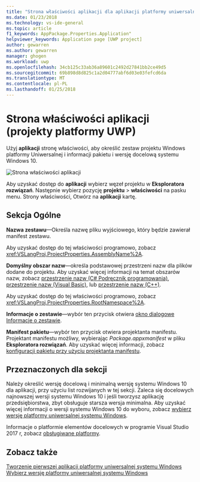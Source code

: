 ```yaml
---
title: "Strona właściwości aplikacji dla aplikacji platformy uniwersalnej systemu Windows | Dokumentacja firmy Microsoft"
ms.date: 01/23/2018
ms.technology: vs-ide-general
ms.topic: article
f1_keywords: AppPackage.Properties.Application"
helpviewer_keywords: Application page [UWP project]
author: gewarren
ms.author: gewarren
manager: ghogen
ms.workload: uwp
ms.openlocfilehash: 34cb125c33ab36a89601c2492d27841bb2ce49d5
ms.sourcegitcommit: 69b898d8d825c1a2d04777abf6d03e03fefcd6da
ms.translationtype: MT
ms.contentlocale: pl-PL
ms.lasthandoff: 01/25/2018
---
```

# <a name="application-property-page-uwp-projects"></a>Strona właściwości aplikacji (projekty platformy UWP)

Użyj **aplikacji** stronę właściwości, aby określić zestaw projektu Windows platformy Uniwersalnej i informacji pakietu i wersję docelową systemu Windows 10.

![Strona właściwości aplikacji](media/application-page-uwp.png)

Aby uzyskać dostęp do **aplikacji** wybierz węzeł projektu w **Eksploratora rozwiązań**. Następnie wybierz pozycję **projektu** > **właściwości** na pasku menu. Strony właściwości, Otwórz na **aplikacji** kartę.

## <a name="general-section"></a>Sekcja Ogólne

**Nazwa zestawu**&mdash;Określa nazwę pliku wyjściowego, który będzie zawierał manifest zestawu.

Aby uzyskać dostęp do tej właściwości programowo, zobacz <xref:VSLangProj.ProjectProperties.AssemblyName%2A>.

**Domyślny obszar nazw**&mdash;określa podstawowej przestrzeni nazw dla plików dodane do projektu. Aby uzyskać więcej informacji na temat obszarów nazw, zobacz [przestrzenie nazw (C# Podręcznik programowania)](/dotnet/csharp/programming-guide/namespaces/), [przestrzenie nazw (Visual Basic)](/dotnet/visual-basic/programming-guide/program-structure/namespaces), lub [przestrzenie nazw (C++)](/cpp/cpp/namespaces-cpp).

Aby uzyskać dostęp do tej właściwości programowo, zobacz <xref:VSLangProj.ProjectProperties.RootNamespace%2A>.

**Informacje o zestawie**&mdash;wybór ten przycisk otwiera [okno dialogowe Informacje o zestawie](../../ide/reference/assembly-information-dialog-box.md).

**Manifest pakietu**&mdash;wybór ten przycisk otwiera projektanta manifestu. Projektant manifestu możliwy, wybierając _Package.appxmanifest_ w pliku **Eksploratora rozwiązań**. Aby uzyskać więcej informacji, zobacz [konfiguracji pakietu przy użyciu projektanta manifestu](/windows/uwp/packaging/packaging-uwp-apps#configure-an-app-package).

## <a name="targeting-section"></a>Przeznaczonych dla sekcji

Należy określić wersję docelową i minimalną wersję systemu Windows 10 dla aplikacji, przy użyciu list rozwijanych w tej sekcji. Zaleca się docelowych najnowszej wersji systemu Windows 10 i jeśli tworzysz aplikację przedsiębiorstwa, zbyt obsługuje starsza wersja minimalna. Aby uzyskać więcej informacji o wersji systemu Windows 10 do wyboru, zobacz [wybierz wersję platformy uniwersalnej systemu Windows](/windows/uwp/updates-and-versions/choose-a-uwp-version).

Informacje o platformie elementów docelowych w programie Visual Studio 2017 r, zobacz [obsługiwane platformy](https://www.visualstudio.com/productinfo/vs2017-compatibility-vs#a-iddevelopwindows-avisual-studio-2017-support-for-windows-development).

## <a name="see-also"></a>Zobacz także

[Tworzenie pierwszej aplikacji platformy uniwersalnej systemu Windows](/windows/uwp/get-started/your-first-app)  
[Wybierz wersję platformy uniwersalnej systemu Windows](/windows/uwp/updates-and-versions/choose-a-uwp-version)
